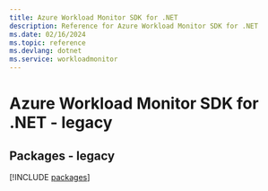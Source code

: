 ```yaml
---
title: Azure Workload Monitor SDK for .NET
description: Reference for Azure Workload Monitor SDK for .NET
ms.date: 02/16/2024
ms.topic: reference
ms.devlang: dotnet
ms.service: workloadmonitor
---
```

# Azure Workload Monitor SDK for .NET - legacy
## Packages - legacy
[!INCLUDE [packages](workload-monitor-index.md)]